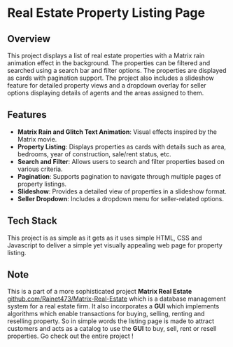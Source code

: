 # Real Estate Property Listing Page

## Overview

This project displays a list of real estate properties with a Matrix rain animation effect in the background. The properties can be filtered and searched using a search bar and filter options. The properties are displayed as cards with pagination support. The project also includes a slideshow feature for detailed property views and a dropdown overlay for seller options displaying details of agents and the areas assigned to them.

## Features

- **Matrix Rain and Glitch Text Animation**: Visual effects inspired by the Matrix movie.
- **Property Listing**: Displays properties as cards with details such as area, bedrooms, year of construction, sale/rent status, etc.
- **Search and Filter**: Allows users to search and filter properties based on various criteria.
- **Pagination**: Supports pagination to navigate through multiple pages of property listings.
- **Slideshow**: Provides a detailed view of properties in a slideshow format.
- **Seller Dropdown**: Includes a dropdown menu for seller-related options.

## Tech Stack

This project is as simple as it gets as it uses simple HTML, CSS and Javascript to deliver a simple yet visually appealing web page for property listing.

## Note

This is a part of a more sophisticated project **Matrix Real Estate** [github.com/Rainet473/Matrix-Real-Estate](https://github.com/Rainet473/Matrix-Real-Estate) which is a database management system for a real estate firm. It also incorporates a **GUI** which implements algorithms which enable transactions for buying, selling, renting and reselling property. So in simple words the listing page is made to attract customers and acts as a catalog to use the **GUI** to buy, sell, rent or resell properties. Go check out the entire project !

